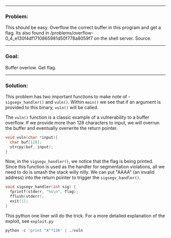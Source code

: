 - - - -
### Problem:
This should be easy. Overflow the correct buffer in this program and get a flag. Its also found in /problems/overflow-0_4_e130f4df1710865981d50f778a8059f7 on the shell server. Source.

- - - -
### Goal:
Buffer overlow. Get flag.

- - - -
### Solution:
This problem has two important functions to make note of - `sigsegv_handler()` and `vuln()`. Within `main()` we see that if an argument is provided to this binary, `vuln()` will be called.

The `vuln()` function is a classic example of a vulnerability to a buffer overflow. If we provide more than 128 characters to input, we will overrun the buffer and eventually overwrite the return pointer.
```c
void vuln(char *input){
  char buf[128];
  strcpy(buf, input);
}
```

Now, in the `sigsegv_handler()`, we notice that the flag is being printed. Since this function is used as the handler for segmentation violations, all we need to do is smash the stack willy nilly. We can put "AAAA" (an invalid address) into the return pointer to trigger the `sigsegv_handler()`.
```c
void sigsegv_handler(int sig) {
  fprintf(stderr, "%s\n", flag);
  fflush(stderr);
  exit(1);
}
```

This python one liner will do the trick. For a more detailed explanation of the exploit, see `exploit.py`
```python
python -c 'print "A"*136' | ./vuln
```
